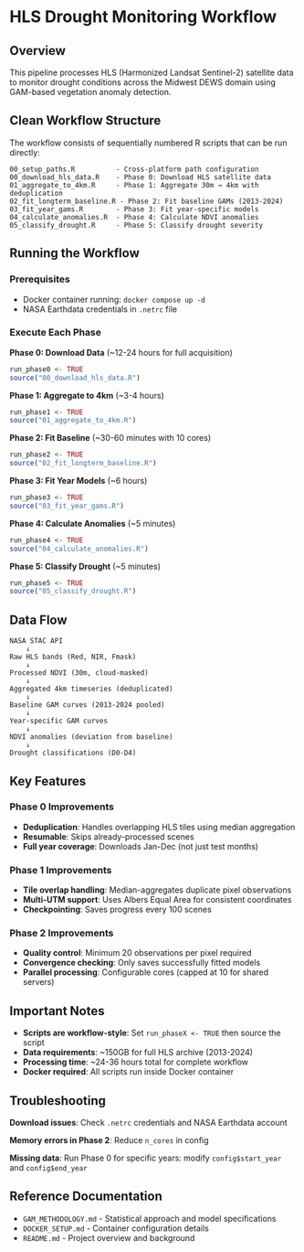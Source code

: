 # HLS Drought Monitoring Workflow

## Overview
This pipeline processes HLS (Harmonized Landsat Sentinel-2) satellite data to monitor drought conditions across the Midwest DEWS domain using GAM-based vegetation anomaly detection.

## Clean Workflow Structure

The workflow consists of sequentially numbered R scripts that can be run directly:

```
00_setup_paths.R          - Cross-platform path configuration
00_download_hls_data.R    - Phase 0: Download HLS satellite data
01_aggregate_to_4km.R     - Phase 1: Aggregate 30m → 4km with deduplication
02_fit_longterm_baseline.R - Phase 2: Fit baseline GAMs (2013-2024)
03_fit_year_gams.R        - Phase 3: Fit year-specific models
04_calculate_anomalies.R  - Phase 4: Calculate NDVI anomalies
05_classify_drought.R     - Phase 5: Classify drought severity
```

## Running the Workflow

### Prerequisites
- Docker container running: `docker compose up -d`
- NASA Earthdata credentials in `.netrc` file

### Execute Each Phase

**Phase 0: Download Data** (~12-24 hours for full acquisition)
```r
run_phase0 <- TRUE
source("00_download_hls_data.R")
```

**Phase 1: Aggregate to 4km** (~3-4 hours)
```r
run_phase1 <- TRUE
source("01_aggregate_to_4km.R")
```

**Phase 2: Fit Baseline** (~30-60 minutes with 10 cores)
```r
run_phase2 <- TRUE
source("02_fit_longterm_baseline.R")
```

**Phase 3: Fit Year Models** (~6 hours)
```r
run_phase3 <- TRUE
source("03_fit_year_gams.R")
```

**Phase 4: Calculate Anomalies** (~5 minutes)
```r
run_phase4 <- TRUE
source("04_calculate_anomalies.R")
```

**Phase 5: Classify Drought** (~5 minutes)
```r
run_phase5 <- TRUE
source("05_classify_drought.R")
```

## Data Flow

```
NASA STAC API
    ↓
Raw HLS bands (Red, NIR, Fmask)
    ↓
Processed NDVI (30m, cloud-masked)
    ↓
Aggregated 4km timeseries (deduplicated)
    ↓
Baseline GAM curves (2013-2024 pooled)
    ↓
Year-specific GAM curves
    ↓
NDVI anomalies (deviation from baseline)
    ↓
Drought classifications (D0-D4)
```

## Key Features

### Phase 0 Improvements
- **Deduplication**: Handles overlapping HLS tiles using median aggregation
- **Resumable**: Skips already-processed scenes
- **Full year coverage**: Downloads Jan-Dec (not just test months)

### Phase 1 Improvements
- **Tile overlap handling**: Median-aggregates duplicate pixel observations
- **Multi-UTM support**: Uses Albers Equal Area for consistent coordinates
- **Checkpointing**: Saves progress every 100 scenes

### Phase 2 Improvements
- **Quality control**: Minimum 20 observations per pixel required
- **Convergence checking**: Only saves successfully fitted models
- **Parallel processing**: Configurable cores (capped at 10 for shared servers)

## Important Notes

- **Scripts are workflow-style**: Set `run_phaseX <- TRUE` then source the script
- **Data requirements**: ~150GB for full HLS archive (2013-2024)
- **Processing time**: ~24-36 hours total for complete workflow
- **Docker required**: All scripts run inside Docker container

## Troubleshooting

**Download issues**: Check `.netrc` credentials and NASA Earthdata account

**Memory errors in Phase 2**: Reduce `n_cores` in config

**Missing data**: Run Phase 0 for specific years: modify `config$start_year` and `config$end_year`

## Reference Documentation

- `GAM_METHODOLOGY.md` - Statistical approach and model specifications
- `DOCKER_SETUP.md` - Container configuration details
- `README.md` - Project overview and background
